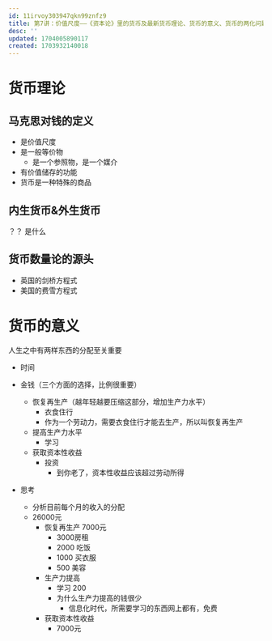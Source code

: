 ```yaml
---
id: 11irvoy303947qkn99znfz9
title: 第7讲：价值尺度——《资本论》里的货币及最新货币理论、货币的意义、货币的两化问题、降准的事情
desc: ''
updated: 1704005890117
created: 1703932140018
---
```



# 货币理论


## 马克思对钱的定义

- 是价值尺度
- 是一般等价物
    - 是一个参照物，是一个媒介
- 有价值储存的功能
- 货币是一种特殊的商品

## 内生货币&外生货币

？？ 是什么

## 货币数量论的源头

- 英国的剑桥方程式
- 美国的费雪方程式



# 货币的意义

人生之中有两样东西的分配至关重要
- 时间
- 金钱（三个方面的选择，比例很重要）
    - 恢复再生产（越年轻越要压缩这部分，增加生产力水平）
        - 衣食住行
        - 作为一个劳动力，需要衣食住行才能去生产，所以叫恢复再生产
    - 提高生产力水平
        - 学习
    - 获取资本性收益
        - 投资
            - 到你老了，资本性收益应该超过劳动所得


- 思考
    - 分析目前每个月的收入的分配
    - 26000元
        - 恢复再生产 7000元
            - 3000房租
            - 2000 吃饭
            - 1000 买衣服
            - 500 美容
        - 生产力提高
            - 学习 200 
            - 为什么生产力提高的钱很少
                - 信息化时代，所需要学习的东西网上都有，免费
        -  获取资本性收益
            - 7000元
